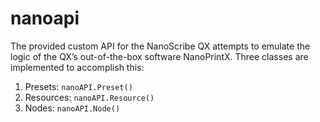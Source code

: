 # nanoapi

The provided custom API for the NanoScribe QX attempts to emulate the logic of the QX’s out-of-the-box
software NanoPrintX. Three classes are implemented to accomplish this:


1. Presets: `nanoAPI.Preset()`
2. Resources: `nanoAPI.Resource()`
3. Nodes: `nanoAPI.Node()`

